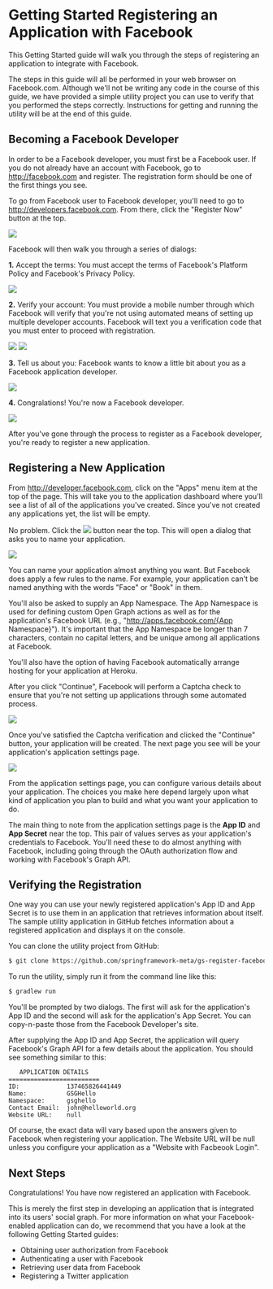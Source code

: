 Getting Started Registering an Application with Facebook
========================================================
This Getting Started guide will walk you through the steps of registering an application to integrate with Facebook.

The steps in this guide will all be performed in your web browser on Facebook.com. Although we'll not be writing any code in the course of this guide, we have provided a simple utility project you can use to verify that you performed the steps correctly. Instructions for getting and running the utility will be at the end of this guide.

Becoming a Facebook Developer
-----------------------------
In order to be a Facebook developer, you must first be a Facebook user. If you do not already have an account with Facebook, go to http://facebook.com and register. The registration form should be one of the first things you see.

To go from Facebook user to Facebook developer, you'll need to go to http://developers.facebook.com. From there, click the "Register Now" button at the top.

![](images/fb-dev-register.png)

Facebook will then walk you through a series of dialogs:

__1.__ Accept the terms: You must accept the terms of Facebook's Platform Policy and Facebook's Privacy Policy.    

![](images/fb-terms-agree.png)

__2.__ Verify your account: You must provide a mobile number through which Facebook will verify that you're not using automated means of setting up multiple developer accounts. Facebook will text you a verification code that you must enter to proceed with registration. 

![](images/fb-verify1.png)
![](images/fb-verify2.png)

__3.__ Tell us about you: Facebook wants to know a little bit about you as a Facebook application developer.

![](images/fb-about-you.png)

__4.__ Congralations! You're now a Facebook developer.

![](images/fb-congrats.png)

 
After you've gone through the process to register as a Facebook developer, you're ready to register a new application.

Registering a New Application
-----------------------------
From http://developer.facebook.com, click on the "Apps" menu item at the top of the page. This will take you to the application dashboard where you'll see a list of all of the applications you've created. Since you've not created any applications yet, the list will be empty. 

No problem. Click the ![](images/fb-create-new-app-button.png) button near the top. This will open a dialog that asks you to name your application.

![](images/fb-new-app-form.png)

You can name your application almost anything you want. But Facebook does apply a few rules to the name. For example, your application can't be named anything with the words "Face" or "Book" in them.

You'll also be asked to supply an App Namespace. The App Namespace is used for defining custom Open Graph actions as well as for the application's Facebook URL (e.g., "http://apps.facebook.com/{App Namespace}"). It's important that the App Namespace be longer than 7 characters, contain no capital letters, and be unique among all applications at Facebook.

You'll also have the option of having Facebook automatically arrange hosting for your application at Heroku.

After you click "Continue", Facebook will perform a Captcha check to ensure that you're not setting up applications through some automated process.

![](images/fb-captcha.png)

Once you've satisfied the Captcha verification and clicked the "Continue" button, your application will be created. The next page you see will be your application's application settings page.

![](images/fb-app-settings.png)

From the application settings page, you can configure various details about your application. The choices you make here depend largely upon what kind of application you plan to build and what you want your application to do. 

The main thing to note from the application settings page is the __App ID__ and __App Secret__ near the top. This pair of values serves as your application's credentials to Facebook. You'll need these to do almost anything with Facebook, including going through the OAuth authorization flow and working with Facebook's Graph API.

Verifying the Registration
--------------------------
One way you can use your newly registered application's App ID and App Secret is to use them in an application that retrieves information about itself. The sample utility application in GitHub fetches information about a registered application and displays it on the console.

You can clone the utility project from GitHub:

```sh
$ git clone https://github.com/springframework-meta/gs-register-facebook-app.git
```

To run the utility, simply run it from the command line like this:

```sh
$ gradlew run
```

You'll be prompted by two dialogs. The first will ask for the application's App ID and the second will ask for the application's App Secret. You can copy-n-paste those from the Facebook Developer's site.

After supplying the App ID and App Secret, the application will query Facebook's Graph API for a few details about the application. You should see something similar to this:

```
   APPLICATION DETAILS
=========================
ID:             137465826441449
Name:           GSGHello
Namespace:      gsghello
Contact Email:  john@helloworld.org
Website URL:    null
```

Of course, the exact data will vary based upon the answers given to Facebook when registering your application. The Website URL will be null unless you configure your application as a "Website with Facbeook Login".


Next Steps
----------
Congratulations! You have now registered an application with Facebook.

This is merely the first step in developing an application that is integrated into its users' social graph. For more information on what your Facebook-enabled application can do, we recommend that you have a look at the following Getting Started guides:

* Obtaining user authorization from Facebook
* Authenticating a user with Facebook
* Retrieving user data from Facebook
* Registering a Twitter application

